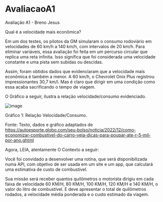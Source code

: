 # AvaliacaoA1
Avaliação A1 - Breno Jesus

Qual é a velocidade mais econômica?

Em um dos testes, os pilotos da GM simularam o consumo rodoviário em velocidades de 60 km/h a 140 km/h, com intervalos de 20 km/h. Para eliminar variáveis, essa avaliação foi feita em um percurso circular que replica uma reta infinita. Isso significa que foi considerada uma velocidade constante e uma pista sem subidas ou descidas.

Assim, foram obtidos dados que evidenciaram que a velocidade mais econômica é também a menor. A 60 km/h, o Chevrolet Onix Plus registrou impressionantes 30,7 km/l. Mas é claro que dirigir em uma condição como essa acaba sacrificando o tempo de viagem.

 

O Gráfico a seguir, ilustra a relação velocidade/consumo evidenciado.


![image](https://github.com/BJesuss/AvaliacaoA1/assets/126525944/c5d67734-dd14-42ed-b4aa-2ed92e026c3d)
 

 

Gráfico 1: Relação Velocidade/Consumo.




 

Fonte: Texto, dados e gráfico adaptados de  https://autoesporte.globo.com/seu-bolso/noticia/2022/12/como-economizar-combustivel-do-carro-veja-dicas-para-poupar-ate-r-5-mil-por-ano.ghtml

 

Agora, LEIA, atentamente O Contexto a seguir:

 

Você foi convidado a desenvolver uma rotina, que será disponibilizada numa API, com objetivo de ser usada em um site e um app, que calculará uma estimativa de custo de combustível.

Sua missão será receber quantos quilômetros o motorista dirigiu em cada faixa de velocidade 60 KM/H, 80 KM/H, 100 KM/H, 120 KM/H e 140 KM/H, o valor do litro de combustível. E deve apresentar o total de quilômetros rodados, a velocidade média ponderada e o custo estimado da viagem.
